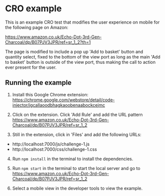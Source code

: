 # CRO example

This is an example CRO test that modifies the user experience on mobile for the following page on Amazon: 

https://www.amazon.co.uk/Echo-Dot-3rd-Gen-Charcoal/dp/B07PJV3JPR/ref=sr_1_2?th=1

The page is modified to include a pop up 'Add to basket' button and quantity select, fixed to the bottom of the view port as long as the main 'Add to basket' button is outside of the view port, thus making the call to action ever present for the user.

## Running the example

1. Install this Google Chrome extension: https://chrome.google.com/webstore/detail/code-injector/jgcallaoodbhagkaoobenaabockcejmc

2. Click on the extension. Click 'Add Rule' and add the URL pattern https://www.amazon.co.uk/Echo-Dot-3rd-Gen-Charcoal/dp/B07PJV3JPR/ref=sr_1_2

3. Still in the extension, click in 'Files' and add the following URLs:
- http://localhost:7000/js/challenge-1.js
- http://localhost:7000/css/challenge-1.css

4. Run `npm install` in the terminal to install the dependencies.

5. Run `npm start` in the terminal to start the local server and go to https://www.amazon.co.uk/Echo-Dot-3rd-Gen-Charcoal/dp/B07PJV3JPR/ref=sr_1_2

6. Select a mobile view in the developer tools to view the example.
